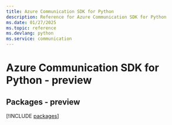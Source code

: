 ```yaml
---
title: Azure Communication SDK for Python
description: Reference for Azure Communication SDK for Python
ms.date: 01/27/2025
ms.topic: reference
ms.devlang: python
ms.service: communication
---
```

# Azure Communication SDK for Python - preview
## Packages - preview
[!INCLUDE [packages](communication-index.md)]
